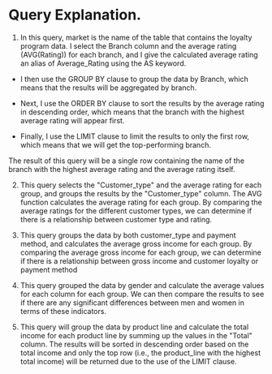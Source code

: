 # Query Explanation.
1. In this query, market is the name of the table that contains the loyalty program data. I select the Branch column and the average rating (AVG(Rating)) for each branch, and I give the calculated average rating an alias of Average_Rating using the AS keyword.

- I then use the GROUP BY clause to group the data by Branch, which means that the results will be aggregated by branch.

- Next, I use the ORDER BY clause to sort the results by the average rating in descending order, which means that the branch with the highest average rating will appear first.

- Finally, I use the LIMIT clause to limit the results to only the first row, which means that we will get the top-performing branch.

The result of this query will be a single row containing the name of the branch with the highest average rating and the average rating itself.

2. This query selects the "Customer_type" and the average rating for each group, and groups the results by the "Customer_type" column. The AVG function calculates the average rating for each group. By comparing the average ratings for the different customer types, we can determine if there is a relationship between customer type and rating.

3. This query groups the data by both customer_type and payment method, and calculates the average gross income for each group. By comparing the average gross income for each group, we can determine if there is a relationship between gross income and customer loyalty or payment method

4. This query grouped the data by gender and calculate the average values for each column for each group. We can then compare the results to see if there are any significant differences between men and women in terms of these indicators.

5. This query will group the data by product line and calculate the total income for each product line by summing up the values in the "Total" column. The results will be sorted in descending order based on the total income and only the top row (i.e., the product_line with the highest total income) will be returned due to the use of the LIMIT clause.